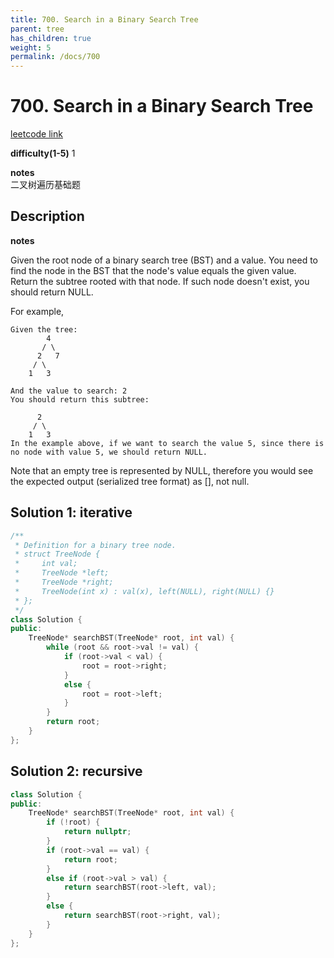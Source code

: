 ```yaml
---
title: 700. Search in a Binary Search Tree
parent: tree
has_children: true
weight: 5
permalink: /docs/700
---
```

# 700. Search in a Binary Search Tree
[leetcode link](https://leetcode.com/problems/search-in-a-binary-search-tree/)

**difficulty(1-5)** 
1

**notes**   
二叉树遍历基础题

## Description
**notes**   

Given the root node of a binary search tree (BST) and a value. You need to find the node in the BST that the node's value equals the given value. Return the subtree rooted with that node. If such node doesn't exist, you should return NULL.

For example, 
```
Given the tree:
        4
       / \
      2   7
     / \
    1   3

And the value to search: 2
You should return this subtree:

      2     
     / \   
    1   3
In the example above, if we want to search the value 5, since there is no node with value 5, we should return NULL.
```
Note that an empty tree is represented by NULL, therefore you would see the expected output (serialized tree format) as [], not null.

## Solution 1: iterative
```c++
/**
 * Definition for a binary tree node.
 * struct TreeNode {
 *     int val;
 *     TreeNode *left;
 *     TreeNode *right;
 *     TreeNode(int x) : val(x), left(NULL), right(NULL) {}
 * };
 */
class Solution {
public:
    TreeNode* searchBST(TreeNode* root, int val) {
        while (root && root->val != val) {
            if (root->val < val) {
                root = root->right;
            }
            else {
                root = root->left;
            }
        }
        return root;
    }
};
```

## Solution 2: recursive 
```c++
class Solution {
public:
    TreeNode* searchBST(TreeNode* root, int val) {
        if (!root) {
            return nullptr;
        }
        if (root->val == val) {
            return root;
        }
        else if (root->val > val) {
            return searchBST(root->left, val);
        }
        else {
            return searchBST(root->right, val);
        }
    }
};
```